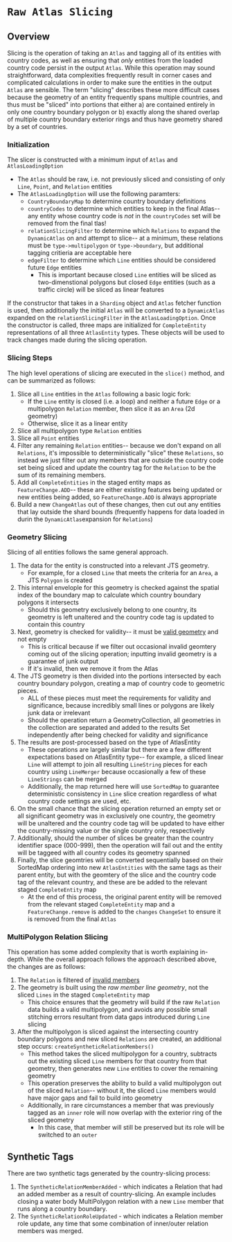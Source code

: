 # `Raw Atlas Slicing`
## Overview
Slicing is the operation of taking an `Atlas` and tagging all of its entities with country codes, as well as ensuring that *only* entities from the loaded country code persist in the output `Atlas`. While this operation may sound straightforward, data complexities frequently result in corner cases and complicated calculations in order to make sure the entities in the output `Atlas` are sensible. The term "slicing" describes these more difficult cases because the geometry of an entity frequently spans multiple countries, and thus must be "sliced" into portions that either a) are contained entirely in only one country boundary polygon or b) exactly along the shared overlap of multiple country boundary exterior rings and thus have geometry shared by a set of countries.  

### Initialization
The slicer is constructed with a minimum input of `Atlas` and `AtlasLoadingOption`
* The `Atlas` should be raw, i.e. not previously sliced and consisting of only `Line`, `Point`, and `Relation` entities
* The `AtlasLoadingOption` will use the following paramters: 
    * `CountryBoundaryMap` to determine country boundary definitions
    * `countryCodes` to determine which entities to keep in the final Atlas-- any entity whose country code is *not* in the `countryCodes` set will be removed from the final tlas!
    * `relationSlicingFilter` to determine which `Relations` to expand the `DynamicAtlas` on and attempt to slice-- at a minimum, these relations must be `type->multipolygon` or `type->boundary`, but additional tagging critieria are acceptable here
    * `edgeFilter` to determine which `Line` entities should be considered future `Edge` entities
	    * This is important because closed `Line` entities will be sliced as two-dimenstional polygons but closed `Edge` entities (such as a traffic circle) will be sliced as linear features

If the constructor that takes in a `Sharding` object and `Atlas` fetcher function is used, then additionally the initial `Atlas` will be converted to a `DynamicAtlas` expanded on the `relationSlicingFilter` in the `AtlasLoadingOption`.
Once the constructor is called, three maps are initialized for `CompleteEntity` representations of all three `AtlasEntity` types. These objects will be used to track changes made during the slicing operation.

### Slicing Steps
The high level operations of slicing are executed in the `slice()` method, and can be summarized as follows:
1. Slice all `Line` entities in the `Atlas` following a basic logic fork:
	* If the `Line` entity is closed (i.e. a loop) and neither a future `Edge` or a multipolygon `Relation` member, then slice it as an `Area` (2d geometry)
	* Otherwise, slice it as a linear entity
2. Slice all multipolygon type `Relation` entities
3. Slice all `Point` entities
4. Filter any remaining `Relation` entities-- because we don't expand on all `Relations`, it's impossible to deterministically "slice" these `Relations`, so instead we just filter out any members that are outside the country code set being sliced and update the country tag for the `Relation` to be the sum of its remaining members.
5. Add all `CompleteEntities` in the staged entity maps as `FeatureChange.ADD`-- these are either existing features being updated or new entities being added, so `FeatureChange.ADD` is always appropriate
6. Build a new `ChangeAtlas` out of these changes, then cut out any entities that lay outside the shard bounds (frequently happens for data loaded in durin the `DynamicAtlas`expansion for `Relations`)

### Geometry Slicing
Slicing of all entities follows the same general approach. 
1. The data for the entity is constructed into a relevant JTS geometry. 
    * For example, for a closed `Line` that meets the criteria for an `Area`, a JTS `Polygon` is created
2. This internal envelople for this geometry is checked against the spatial index of the boundary map to calculate which country boundary polygons it intersects
    * Should this geometry exclusively belong to one country, its geometry is left unaltered and the country code tag is updated to contain this country
3. Next, geometry is checked for validity-- it must be [valid geometry](http://www.ogc.org/docs/is/) and not empty
    * This is critical because if we filter out occasional invalid geomtery coming out of the slicing operation; inputting invalid geometry is a guarantee of junk output
    * If it's invalid, then we remove it from the Atlas
4. The JTS geometry is then divided into the portions intersected by each country boundary polygon, creating a map of country code to geometric pieces.
    * ALL of these pieces must meet the requirements for validity and significance, because incredibly small lines or polygons are likely junk data or irrelevant
    * Should the operation return a GeometryCollection, all geometries in the collection are separated and added to the results Set independently after being checked for validity and significance
5. The results are post-processed based on the type of AtlasEntity
    * These operations are largely similar but there are a few different expectations based on AtlasEntity type-- for example, a sliced linear `Line` will attempt to join all resulting `LineString` pieces for each country using `LineMerger` because occasionally a few of these `LineStrings` can be merged
    * Additionally, the map returned here will use `SortedMap` to guarantee deterministic consistency in `Line` slice creation regardless of what country code settings are used, etc.
6. On the small chance that the slicing operation returned an empty set or all significant geometry was in exclusively one country, the geometry will be unaltered and the country code tag will be updated to have either the country-missing value or the single country only, respectively
7. Additionally, should the number of slices be greater than the country identifier space (000-999), then the operation will fail out and the entity will be taggeed with all country codes its geometry spanned
8. Finally, the slice geomtries will be converted sequentially based on their SortedMap ordering into new `AtlasEntities` with the same tags as their parent entity, but with the geomtery of the slice and the country code tag of the relevant country, and these are be added to the relevant staged `CompleteEntity` map
    * At the end of this process, the original parent entity will be removed from the relevant staged `CompleteEntity` map and a `FeatureChange.remove` is added to the `changes` `ChangeSet` to ensure it is removed from the final `Atlas`

### MultiPolygon Relation Slicing
This operation has some added complexity that is worth explaining in-depth. While the overall approach follows the approach described above, the changes are as follows:

1. The `Relation` is filtered of [invalid members](https://wiki.openstreetmap.org/wiki/Relation:multipolygon#Members)
2. The geometry is built using the *raw member line geometry*, not the sliced `Lines` in the staged `CompleteEntity` map
    * This choice ensures that the geometry will build if the raw `Relation` data builds a valid multipolygon, and avoids any possible small stitching errors resultant from data gaps introduced during `Line` slicing
3. After the multipolygon is sliced against the intersecting country boundary polygons and new sliced `Relations` are created, an additional step occurs: `createSyntheticRelationMembers()`
    * This method takes the sliced multipolygon for a country, subtracts out the existing sliced `Line` members for that country from that geometry, then generates new `Line` entities to cover the remaining geometry
    * This operation preserves the ability to build a valid multipolygon out of the sliced `Relation`-- without it, the sliced `Line` members would have major gaps and fail to build into geometry
	* Additionally, in rare circumstances a member that was previously tagged as an `inner` role will now overlap with the exterior ring of the sliced geometry
	    * In this case, that member will still be preserved but its role will be switched to an `outer`

## Synthetic Tags
There are two synthetic tags generated by the country-slicing process:
1. The `SyntheticRelationMemberAdded` - which indicates a Relation that had an added member as a result of country-slicing. An example includes closing a water body MultiPolygon relation with a new `Line` member that runs along a country boundary.
2. The `SyntheticRelationRoleUpdated` - which indicates a Relation member role update, any time that some combination of inner/outer relation members was merged.
